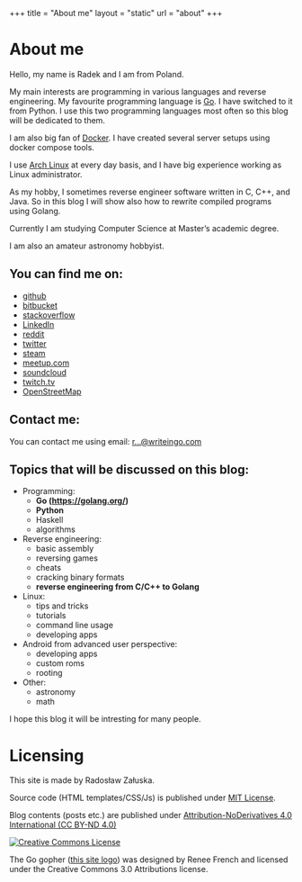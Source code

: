 +++
title = "About me"
layout = "static"
url = "about"
+++

# About me
Hello, my name is Radek and I am from Poland.

My main interests are programming
in various languages and reverse engineering.
My favourite programming language is [Go](https://golang.org/).  I have
switched to it from Python. I use this two programming languages most often so
this blog will be dedicated to them.

I am also big fan of
[Docker](https://www.docker.com/).
I have created several server setups using docker compose tools.

I use [<i class="fa fa-linux" aria-hidden="true"></i>Arch Linux](https://www.archlinux.org/) at every day
basis, and I have big experience working as Linux administrator.

As my hobby, I sometimes reverse engineer software written in C, C++, and Java. So in this blog
I will show also how to rewrite compiled programs using Golang.

Currently I am studying Computer Science at Master’s academic degree.

I am also an amateur astronomy hobbyist.

## You can find me on:
- <i class="fa fa-github" aria-hidden="true"></i> [github](https://github.com/rzaluska)
- <i class="fa fa-bitbucket" aria-hidden="true"></i> [bitbucket](https://bitbucket.org/Panoramix/)
- <i class="fa fa-stack-overflow" aria-hidden="true"></i> [stackoverflow](https://stackoverflow.com/users/8307258/radek-za%C5%82uska)
- <i class="fa fa-linkedin" aria-hidden="true"></i> [LinkedIn](https://www.linkedin.com/in/radek-za%C5%82uska-3b281312a/)
- <i class="fa fa-reddit" aria-hidden="true"></i> [reddit](https://www.reddit.com/user/writeingo/)
- <i class="fa fa-twitter" aria-hidden="true"></i> [twitter](https://twitter.com/WriteInGoCom)
- <i class="fa fa-steam" aria-hidden="true"></i> [steam](https://steamcommunity.com/profiles/76561198036490269)
- <i class="fa fa-meetup" aria-hidden="true"></i> [meetup.com](https://www.meetup.com/pl-PL/members/230999559/)
- <i class="fa fa-soundcloud" aria-hidden="true"></i> [soundcloud](https://soundcloud.com/antiquo)
- <i class="fa fa-twitch" aria-hidden="true"></i> [twitch.tv](https://www.twitch.tv/luxurypro)
- <i class="fa fa-open-street-map" aria-hidden="true"></i> [OpenStreetMap](https://www.openstreetmap.org/user/RadekZ)

## Contact me:
You can contact me using email: <a href="http://www.google.com/recaptcha/mailhide/d?k=01TyF-sGuMMJyHpJKLXN673Q==&amp;c=UO6z6OdsGWn0hgR_Zv9w_v1hqrtCf9viRDCylB-uvJA=" onclick="window.open('http://www.google.com/recaptcha/mailhide/d?k\x3d01TyF-sGuMMJyHpJKLXN673Q\x3d\x3d\x26c\x3dUO6z6OdsGWn0hgR_Zv9w_v1hqrtCf9viRDCylB-uvJA\x3d', '', 'toolbar=0,scrollbars=0,location=0,statusbar=0,menubar=0,resizable=0,width=500,height=300'); return false;" title="Reveal this e-mail address">r...@writeingo.com</a>

## Topics that will be discussed on this blog:
- Programming:
    - **Go (https://golang.org/)**
    - **Python**
    - Haskell
    - algorithms
- Reverse engineering:
    - basic assembly
    - reversing games
    - cheats
    - cracking binary formats
    - **reverse engineering from C/C++ to Golang**
- Linux:
    - tips and tricks
    - tutorials
    - command line usage
    - developing apps
- Android from advanced user perspective:
    - developing apps
    - custom roms
    - rooting
- Other:
    - astronomy
    - math

I hope this blog it will be intresting for many people.

# Licensing
This site is made by Radosław Załuska.

Source code (HTML templates/CSS/Js) is published under
[MIT License](https://github.com/rzaluska/hugo-blog-source/blob/master/LICENSE).

Blog contents (posts etc.) are published under
[Attribution-NoDerivatives 4.0 International (CC BY-ND 4.0)](https://creativecommons.org/licenses/by-nd/4.0/)

<a rel="license" href="http://creativecommons.org/licenses/by-nd/4.0/"><img alt="Creative Commons License" style="border-width:0" src="https://i.creativecommons.org/l/by-nd/4.0/88x31.png" /></a>

The Go gopher  \([this site logo](/img/gopher.svg)\) was designed by Renee French and licensed under the Creative Commons 3.0 Attributions license.
